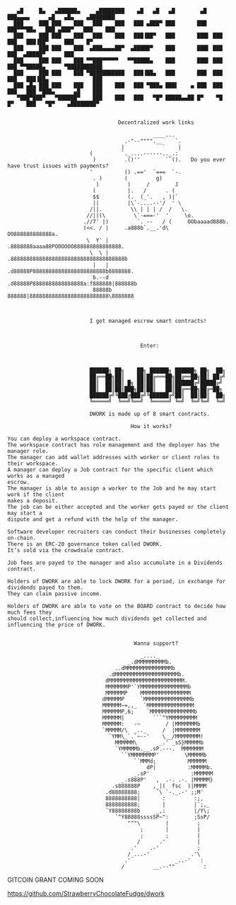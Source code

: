        ▄█     █▄   ▄██████▄     ▄████████    ▄█   ▄█   ▄█        ▄█  ███▄▄▄▄      ▄█   ▄█▄    ▄████████ 
      ███     ███ ███    ███   ███    ███   ███ ▄███▀ ███       ███  ███▀▀▀██▄   ███ ▄███▀   ███    ███  
      ███     ███ ███    ███   ███    ███   ███▐██▀   ███       ███▌ ███   ███   ███▐██▀     ███    █▀   
      ███     ███ ███    ███  ▄███▄▄▄▄██▀  ▄█████▀    ███       ███▌ ███   ███  ▄█████▀      ███       
      ███     ███ ███    ███ ▀▀███▀▀▀▀▀   ▀▀█████▄    ███       ███▌ ███   ███ ▀▀█████▄      ▀███████████
      ███     ███ ███    ███ ▀███████████   ███▐██▄   ███       ███  ███   ███   ███▐██▄              ███
      ███ ▄█▄ ███ ███    ███   ███    ███   ███ ▀███▄ ███▌    ▄ ███  ███   ███   ███ ▀███▄      ▄█    ███
       ▀███▀███▀   ▀██████▀    ███    ███   ███   ▀█▀ █████▄▄██ █▀    ▀█   █▀    ███   ▀█▀    ▄████████▀


                                       Decentralized work links

                                                  ____...                                  
                                         .-"--"""".__    `.                                
                                        |            `    |                                
                              (         `._....------.._.:          
                               )         .()''        ``().   Do you ever have trust issues with payments?                             
                              '          () .=='  `===  `-.         
                               . )       (         g)                                
                                )         )     /        J          
                               (          |.   /      . (                                  
                               $$         (.  (_'.   , )|`                                 
                               ||         |\`-....--'/  ' \                                
                              /||.         \\ | | | /  /   \.                              
                             //||(\         \`-===-'  '     \o.                            
                            .//7' |)         `. --   / (     OObaaaad888b.                 
                            (<<. / |     .a888b`.__.'d\     OO888888888888a.               
                             \  Y' |    .8888888aaaa88POOOOOO888888888888888.              
                              \  \ |   .888888888888888888888888888888888888b              
                               |   |  .d88888P88888888888888888888888b8888888.             
                               b.--d .d88888P8888888888888888a:f888888|888888b             
                               88888b 888888|8888888888888888888888888\8888888



                              I got managed escrow smart contracts!



                                              Enter:



                              ██████╗ ██╗    ██╗ ██████╗ ██████╗ ██╗  ██╗
                              ██╔══██╗██║    ██║██╔═══██╗██╔══██╗██║ ██╔╝
                              ██║  ██║██║ █╗ ██║██║   ██║██████╔╝█████╔╝ 
                              ██║  ██║██║███╗██║██║   ██║██╔══██╗██╔═██╗ 
                              ██████╔╝╚███╔███╔╝╚██████╔╝██║  ██║██║  ██╗
                              ╚═════╝  ╚══╝╚══╝  ╚═════╝ ╚═╝  ╚═╝╚═╝  ╚═╝

                              DWORK is made up of 8 smart contracts.
                                   
                                           How it works?

    You can deploy a workspace contract.
    The workspace contract has role management and the deployer has the manager role.
    The manager can add wallet addresses with worker or client roles to their workspace.
    A manager can deploy a Job contract for the specific client which works as a managed
    escrow.
    The manager is able to assign a worker to the Job and he may start work if the client
    makes a deposit.
    The job can be either accepted and the worker gets payed or the client may start a 
    dispute and get a refund with the help of the manager.

    Software developer recruiters can conduct their businesses completely on-chain.
    There is an ERC-20 governance token called DWORK.
    It’s sold via the crowdsale contract.

    Job fees are payed to the manager and also accumulate in a Dividends contract.

    Holders of DWORK are able to lock DWORK for a period, in exchange for dividends payed to them.
    They can claim passive income.

    Holders of DWORK are able to vote on the BOARD contract to decide how much fees they 
    should collect,influencing how much dividends get collected and influencing the price of DWORK.
                         
                         
                                            Wanna support?
                        
                                              _...._
                                          _.dMMMMMMMMMb.
                                      ..dMMMMMMMMMMMMMMMb
                                    .dMMMMMMMMMMMMMMMMMMMMb.
                                   dMMMMMMMMMMMMMMMMMMMMMMMM.
                                   MMMMMMMP'`YMMMMMMMMMMMMMMMb
                                   MMMMMMP    MMMMMMMMMMMMMMMM
                                  dMMMMMP     `MMMMMMMMMMMMMMMb
                                  MMMMMM~=,,_  `MMMMMMMMMMMMMMM
                                  MMMMMMP,6;    `MMMMMMMMMMMMMMb
                                  MMMMMM|         ```^YMMMMMMMMM
                                  MMMMMM:   -~        / |MMMMMMMb
                                  `MMMMM/\  _.._     /  |MMMMMMMM
                                    `YMM\_`.`~--'    \__/MMMMMMMM!
                                      MMMMMM\       _.' _sS}MMMMMb
                                      `YMMMMMb.__.sP.---.  MMMMMMM
                                        ``YMMMMMMMP'        \MMMMMb
                                            ``MMMd;          MMMMMM
                                                dP|          :MMMMMb.
                                            _.sP'             :MMMMMM
                                        _.s888P'   ,  .-. .-. |MMMMM}
                                     .s888888P    ,_|(  fsc  )|MMMM
                                   .d88888888;     `\ `-._.-' ;;M'
                                   8888888888|       :         :;,
                                   8888888888;       |         |`;,_
                                   `Y88888888b     _,:         |/Y\;
                                      `^Y88888ssssSP~":        ;SsP/
                                          """\        |         ;
                                              ;       |         |
                                              ;       ;         |
                                             /      .'          |
                                           .'    .-'            ;
                                          /_...-'             .'\
                                         .'              _..-'   :
                                        /         __.--""         :

GITCOIN GRANT COMING SOON

https://github.com/StrawberryChocolateFudge/dwork
